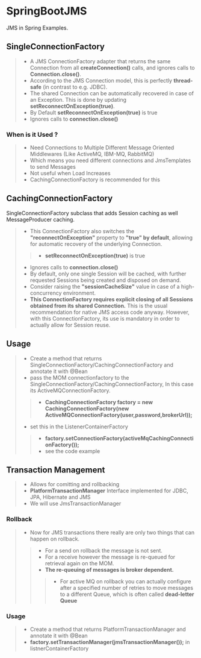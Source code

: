 # SpringBootJMS
JMS in Spring Examples.

## SingleConnectionFactory
> - A JMS ConnectionFactory adapter that returns the same Connection from all __createConnection()__ calls, and ignores calls to __Connection.close()__.
> - According to the JMS Connection model, this is perfectly __thread-safe__ (in contrast to e.g. JDBC). 
> - The shared Connection can be automatically recovered in case of an Exception. This is done by updating __setReconnectOnException(true)__.
> - By Default __setReconnectOnException(true)__ is true
> - Ignores calls to __connection.close()__

### When is it Used ?
> - Need Connections to Multiple Different Message Oriented Middlewares (Like ActiveMQ, IBM-MQ, RabbitMQ)
> - Which means you need different connections and JmsTemplates to send Messages
> - Not useful when Load Increases
> -  CachingConnectionFactory is recommended for this


## CachingConnectionFactory

SingleConnectionFactory subclass that adds Session caching as well MessageProducer caching. 
> - This ConnectionFactory also switches the __"reconnectOnException"__ property to __"true" by default__, allowing for automatic recovery of the underlying Connection.
>> - __setReconnectOnException(true)__ is true
> - Ignores calls to __connection.close()__
> - By default, only one single Session will be cached, with further requested Sessions being created and disposed on demand. 
> - Consider raising the __"sessionCacheSize"__ value in case of a high-concurrency environment.
> - __This ConnectionFactory requires explicit closing of all Sessions obtained from its shared Connection.__ This is the usual recommendation for native JMS access code anyway. However, with this ConnectionFactory, its use is mandatory in order to actually allow for Session reuse.

## Usage
> - Create a method that returns SingleConnectionFactory/CachingConnectionFactory and annotate it with @Bean
> - pass the MOM connectionfactory to the SingleConnectionFactory/CachingConnectionFactory, In this case its ActiveMQConnectionFactory.
>> - __CachingConnectionFactory factory = new CachingConnectionFactory(new ActiveMQConnectionFactory(user,password,brokerUrl));__
> - set this in the ListenerContainerFactory
>> - __factory.setConnectionFactory(activeMqCachingConnectionFactory());__
>> - see the code example


## Transaction Management
> - Allows for comitting and rollbacking
> - __PlatformTransactionManager__ Interface implemented for JDBC, JPA, Hibernate and JMS
> - We will use JmsTransactionManager

### Rollback
> - Now for JMS transactions there really are only two things that can happen on rollback. 
>> - For a send on rollback the message is not sent. 
>> - For a receive however the message is re-queued for retrieval again on the MOM. 
>> - __The re-queuing of messages is broker dependent.__
>>> - For active MQ on rollback you can actually configure after a specified number of retries to move messages to a different Queue, which is often called __dead-letter Queue__

### Usage
> - Create a method that returns PlatformTransactionManager and annotate it with @Bean
> - __factory.setTransactionManager(jmsTransactionManager());__ in listnerContainerFactory
